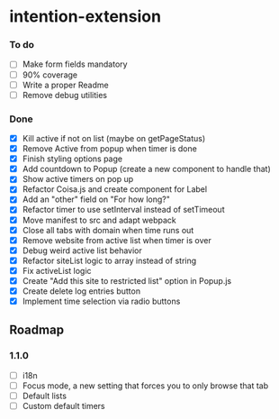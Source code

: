 # intention-extension

### To do

- [ ] Make form fields mandatory
- [ ] 90% coverage
- [ ] Write a proper Readme
- [ ] Remove debug utilities

### Done

- [x] Kill active if not on list (maybe on getPageStatus)
- [x] Remove Active from popup when timer is done
- [x] Finish styling options page
- [x] Add countdown to Popup (create a new component to handle that)
- [x] Show active timers on pop up
- [x] Refactor Coisa.js and create component for Label
- [x] Add an "other" field on "For how long?"
- [x] Refactor timer to use setInterval instead of setTimeout
- [x] Move manifest to src and adapt webpack
- [X] Close all tabs with domain when time runs out
- [x] Remove website from active list when timer is over
- [x] Debug weird active list behavior
- [x] Refactor siteList logic to array instead of string
- [x] Fix activeList logic
- [x] Create "Add this site to restricted list" option in Popup.js
- [x] Create delete log entries button
- [x] Implement time selection via radio buttons

## Roadmap

### 1.1.0

- [ ] i18n
- [ ] Focus mode, a new setting that forces you to only browse that tab
- [ ] Default lists
- [ ] Custom default timers